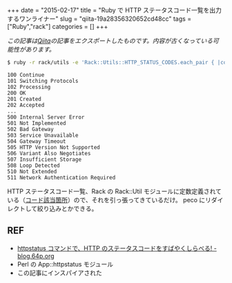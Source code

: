 +++ 
date = "2015-02-17"
title = "Ruby で HTTP ステータスコード一覧を出力するワンライナー"
slug = "qiita-19a28356320652cd48cc" 
tags = ["Ruby","rack"]
categories = []
+++

*この記事は[Qiita](https://qiita.com/dtan4/items/19a28356320652cd48cc)の記事をエクスポートしたものです。内容が古くなっている可能性があります。*

```bash
$ ruby -r rack/utils -e 'Rack::Utils::HTTP_STATUS_CODES.each_pair { |code, desc| puts "#{code} #{desc}" }'
```

```
100 Continue
101 Switching Protocols
102 Processing
200 OK
201 Created
202 Accepted
...
500 Internal Server Error
501 Not Implemented
502 Bad Gateway
503 Service Unavailable
504 Gateway Timeout
505 HTTP Version Not Supported
506 Variant Also Negotiates
507 Insufficient Storage
508 Loop Detected
510 Not Extended
511 Network Authentication Required
```

HTTP ステータスコード一覧、Rack の Rack::Util モジュールに定数定義されている（[コード該当箇所](https://github.com/rack/rack/blob/master/lib/rack/utils.rb#L581)）ので、それを引っ張ってきているだけ。
peco にリダイレクトして絞り込みとかできる。

## REF
- [httpstatus コマンドで、HTTP のステータスコードをすばやくしらべる! - blog.64p.org](http://blog.64p.org/entry/2013/02/21/121830)
 - Perl の App::httpstatus モジュール
 - この記事にインスパイアされた
